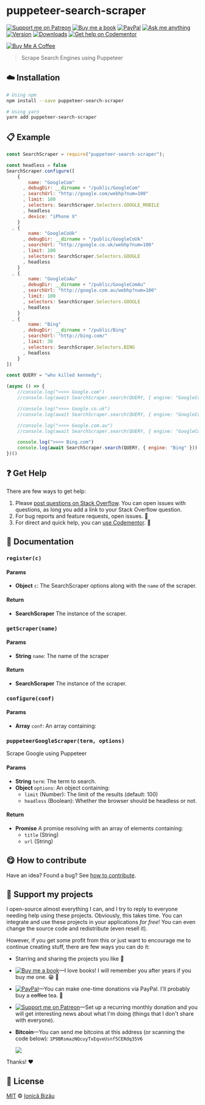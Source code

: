 <!-- Please do not edit this file. Edit the `blah` field in the `package.json` instead. If in doubt, open an issue. -->


















# puppeteer-search-scraper

 [![Support me on Patreon][badge_patreon]][patreon] [![Buy me a book][badge_amazon]][amazon] [![PayPal][badge_paypal_donate]][paypal-donations] [![Ask me anything](https://img.shields.io/badge/ask%20me-anything-1abc9c.svg)](https://github.com/IonicaBizau/ama) [![Version](https://img.shields.io/npm/v/puppeteer-search-scraper.svg)](https://www.npmjs.com/package/puppeteer-search-scraper) [![Downloads](https://img.shields.io/npm/dt/puppeteer-search-scraper.svg)](https://www.npmjs.com/package/puppeteer-search-scraper) [![Get help on Codementor](https://cdn.codementor.io/badges/get_help_github.svg)](https://www.codementor.io/johnnyb?utm_source=github&utm_medium=button&utm_term=johnnyb&utm_campaign=github)

<a href="https://www.buymeacoffee.com/H96WwChMy" target="_blank"><img src="https://www.buymeacoffee.com/assets/img/custom_images/yellow_img.png" alt="Buy Me A Coffee"></a>







> Scrape Search Engines using Puppeteer

















## :cloud: Installation

```sh
# Using npm
npm install --save puppeteer-search-scraper

# Using yarn
yarn add puppeteer-search-scraper
```













## :clipboard: Example



```js
const SearchScraper = require("puppeteer-search-scraper");

const headless = false
SearchScraper.configure([
    {
        name: "GoogleCom"
      , debugDir: __dirname + "/public/GoogleCom"
      , searchUrl: "http://google.com/webhp?num=100"
      , limit: 100
      , selectors: SearchScraper.Selectors.GOOGLE_MOBILE
      , headless
      , device: "iPhone X"
    }
  , {
        name: "GoogleCoUk"
      , debugDir: __dirname + "/public/GoogleCoUk"
      , searchUrl: "http://google.co.uk/webhp?num=100"
      , limit: 100
      , selectors: SearchScraper.Selectors.GOOGLE
      , headless
    }
  , {
        name: "GoogleCoAu"
      , debugDir: __dirname + "/public/GoogleComAu"
      , searchUrl: "http://google.com.au/webhp?num=100"
      , limit: 100
      , selectors: SearchScraper.Selectors.GOOGLE
      , headless
    }
  , {
        name: "Bing"
      , debugDir: __dirname + "/public/Bing"
      , searchUrl: "http://bing.com/"
      , limit: 30
      , selectors: SearchScraper.Selectors.BING
      , headless
    }
])

const QUERY = "who killed kennedy";

(async () => {
	//console.log(">>>> Google.com")
	//console.log(await SearchScraper.search(QUERY, { engine: "GoogleCom" }))

	//console.log(">>>> Google.co.uk")
	//console.log(await SearchScraper.search(QUERY, { engine: "GoogleCoUk" }))

	//console.log(">>>> Google.com.au")
  	//console.log(await SearchScraper.search(QUERY, { engine: "GoogleCoAu" }))

	console.log(">>>> Bing.com")
  	console.log(await SearchScraper.search(QUERY, { engine: "Bing" }))
})()
```











## :question: Get Help

There are few ways to get help:



 1. Please [post questions on Stack Overflow](https://stackoverflow.com/questions/ask). You can open issues with questions, as long you add a link to your Stack Overflow question.
 2. For bug reports and feature requests, open issues. :bug:
 3. For direct and quick help, you can [use Codementor](https://www.codementor.io/johnnyb). :rocket:





## :memo: Documentation


### `register(c)`

#### Params

- **Object** `c`: The SearchScraper options along with the `name` of the scraper.

#### Return
- **SearchScraper** The instance of the scraper.

### `getScraper(name)`

#### Params

- **String** `name`: The name of the scraper

#### Return
- **SearchScraper** The instance of the scraper.

### `configure(conf)`

#### Params

- **Array** `conf`: An array containing:

### `puppeteerGoogleScraper(term, options)`
Scrape Google using Puppeteer

#### Params

- **String** `term`: The term to search.
- **Object** `options`: An object containing:
    - `limit` (Number): The limit of the results (default: 100)
    - `headless` (Boolean): Whether the browser should be headless or not.

#### Return
- **Promise** A promise resolving with an array of elements containing:
    - `title` (String)
    - `url` (String)














## :yum: How to contribute
Have an idea? Found a bug? See [how to contribute][contributing].


## :sparkling_heart: Support my projects
I open-source almost everything I can, and I try to reply to everyone needing help using these projects. Obviously,
this takes time. You can integrate and use these projects in your applications *for free*! You can even change the source code and redistribute (even resell it).

However, if you get some profit from this or just want to encourage me to continue creating stuff, there are few ways you can do it:


 - Starring and sharing the projects you like :rocket:
 - [![Buy me a book][badge_amazon]][amazon]—I love books! I will remember you after years if you buy me one. :grin: :book:
 - [![PayPal][badge_paypal]][paypal-donations]—You can make one-time donations via PayPal. I'll probably buy a ~~coffee~~ tea. :tea:
 - [![Support me on Patreon][badge_patreon]][patreon]—Set up a recurring monthly donation and you will get interesting news about what I'm doing (things that I don't share with everyone).
 - **Bitcoin**—You can send me bitcoins at this address (or scanning the code below): `1P9BRsmazNQcuyTxEqveUsnf5CERdq35V6`

    ![](https://i.imgur.com/z6OQI95.png)


Thanks! :heart:
























## :scroll: License

[MIT][license] © [Ionică Bizău][website]






[license]: /LICENSE
[website]: https://ionicabizau.net
[contributing]: /CONTRIBUTING.md
[docs]: /DOCUMENTATION.md
[badge_patreon]: https://ionicabizau.github.io/badges/patreon.svg
[badge_amazon]: https://ionicabizau.github.io/badges/amazon.svg
[badge_paypal]: https://ionicabizau.github.io/badges/paypal.svg
[badge_paypal_donate]: https://ionicabizau.github.io/badges/paypal_donate.svg
[patreon]: https://www.patreon.com/ionicabizau
[amazon]: http://amzn.eu/hRo9sIZ
[paypal-donations]: https://www.paypal.com/cgi-bin/webscr?cmd=_s-xclick&hosted_button_id=RVXDDLKKLQRJW
